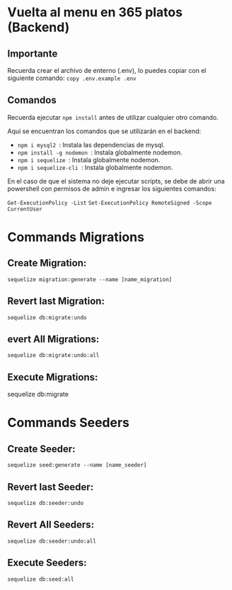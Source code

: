 ﻿# Vuelta al menu en 365 platos (Backend)

## Importante
Recuerda crear el archivo de enterno (.env), lo puedes copiar con el siguiente comando:
`copy .env.example .env`

## Comandos
Recuerda ejecutar `npm install` antes de utilizar cualquier otro comando.

Aquí se encuentran los comandos que se utilizarán en el backend:

- `npm i mysql2 `: Instala las dependencias de mysql.
- `npm install -g nodemon `: Instala globalmente nodemon.
- `npm i sequelize `: Instala globalmente nodemon.
- `npm i sequelize-cli `: Instala globalmente nodemon.

En el caso de que el sistema no deje ejecutar scripts, se debe de abrir una powershell 
con permisos de admin e ingresar los siguientes comandos:

`Get-ExecutionPolicy -List`
`Set-ExecutionPolicy RemoteSigned -Scope CurrentUser`


# Commands Migrations
## Create Migration:

`sequelize migration:generate --name [name_migration]`

## Revert last Migration:

`sequelize db:migrate:undo`

## evert All Migrations:

`sequelize db:migrate:undo:all`

## Execute Migrations:

sequelize db:migrate

# Commands Seeders
## Create Seeder:

`sequelize seed:generate --name [name_seeder]`

## Revert last Seeder:

`sequelize db:seeder:undo`

## Revert All Seeders:

`sequelize db:seeder:undo:all`

## Execute Seeders:

`sequelize db:seed:all`
